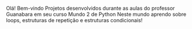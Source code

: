 Olá! Bem-vindo
Projetos desenvolvidos durante as aulas do professor Guanabara em seu curso Mundo 2 de Python
Neste mundo aprendo sobre loops, estruturas de repetição e estruturas condicionais!